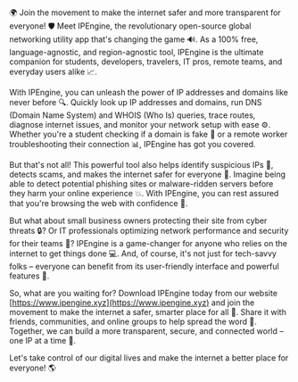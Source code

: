 🌍 Join the movement to make the internet safer and more transparent for everyone! 🛡️ Meet IPEngine, the revolutionary open-source global networking utility app that's changing the game 🔊. As a 100% free, language-agnostic, and region-agnostic tool, IPEngine is the ultimate companion for students, developers, travelers, IT pros, remote teams, and everyday users alike 📈.

With IPEngine, you can unleash the power of IP addresses and domains like never before 🔍. Quickly look up IP addresses and domains, run DNS (Domain Name System) and WHOIS (Who Is) queries, trace routes, diagnose internet issues, and monitor your network setup with ease ⚙️. Whether you're a student checking if a domain is fake 👀 or a remote worker troubleshooting their connection 📊, IPEngine has got you covered.

But that's not all! This powerful tool also helps identify suspicious IPs 🔴, detects scams, and makes the internet safer for everyone 💯. Imagine being able to detect potential phishing sites or malware-ridden servers before they harm your online experience 💥. With IPEngine, you can rest assured that you're browsing the web with confidence 🛑.

But what about small business owners protecting their site from cyber threats 🔒? Or IT professionals optimizing network performance and security for their teams 🤖? IPEngine is a game-changer for anyone who relies on the internet to get things done 💻. And, of course, it's not just for tech-savvy folks – everyone can benefit from its user-friendly interface and powerful features 🌟.

So, what are you waiting for? Download IPEngine today from our website [https://www.ipengine.xyz](https://www.ipengine.xyz) and join the movement to make the internet a safer, smarter place for all 💪. Share it with friends, communities, and online groups to help spread the word 📢. Together, we can build a more transparent, secure, and connected world – one IP at a time 🚀.

Let's take control of our digital lives and make the internet a better place for everyone! 🌎